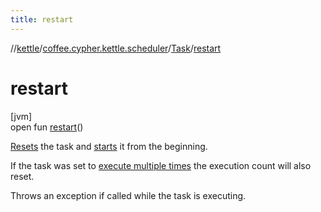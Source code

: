```yaml
---
title: restart
---
```

//[kettle](../../../index.html)/[coffee.cypher.kettle.scheduler](../index.html)/[Task](index.html)/[restart](restart.html)



# restart



[jvm]\
open fun [restart](restart.html)()



[Resets](reset.html) the task and [starts](start.html) it from the beginning.



If the task was set to [execute multiple times](../-execution-configuration/-companion/repeat.html) the execution count will also reset.



Throws an exception if called while the task is executing.




